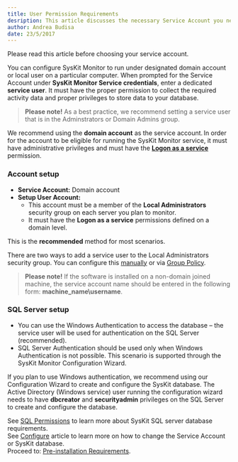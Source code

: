 ```yaml
---
title: User Permission Requirements
desription: This article discusses the necessary Service Account you need in order to run the SysKit Monitor in various environments and describes deployment scenarios that affect account requirements.
author: Andrea Budisa
date: 23/5/2017
---
```

Please read this article before choosing your service account.

You can configure SysKit Monitor to run under designated domain account or local user on a particular computer. When prompted for the Service Account under __SysKit Monitor Service credentials__, enter a dedicated __service user__. It must have the proper permission to collect the required activity data and proper privileges to store data to your database.

> __Please note!__ As a best practice, we recommend setting a service user that is in the Adminstrators or Domain Admins group.
 
We recommend using the __domain account__ as the service account. In order for the account to be eligible for running the SysKit Monitor service, it must have administrative privileges and must have the __[Logon as a service](#internal/)__ permission.

### Account setup

+ __Service Account:__ Domain account
+ __Setup User Account:__
  * This account must be a member of the __Local Administrators__ security group on each server you plan to monitor.
  * It must have the __Logon as a service__ permissions defined on a domain level.

This is the __recommended__ method for most scenarios.

There are two ways to add a service user to the Local Administrators security group. You can configure this [manually](#internal/) or via [Group Policy](#internal/).

> __Please note!__ If the software is installed on a non-domain joined machine, the service account name should be entered in the following form: __machine_name\username__.

### SQL Server setup

+ You can use the Windows Authentication to access the database – the service user will be used for authentication on the SQL Server (recommended).
+ SQL Server Authentication should be used only when Windows Authentication is not possible. This scenario is supported through the SysKit Monitor Configuration Wizard.

If you plan to use Windows authentication, we recommend using our Configuration Wizard to create and configure the SysKit database. The Active Directory (Windows service) user running the configuration wizard needs to have __dbcreator__ and __securityadmin__ privileges on the SQL Server to create and configure the database.

See [SQL Permissions](#internal/) to learn more about SysKit SQL server database requirements.   
See [Configure](#internal/) article to learn more on how to change the Service Account or SysKit database.   
Proceed to: [Pre-installation Requirements](#internal/requirements/pre-installation-requirements).